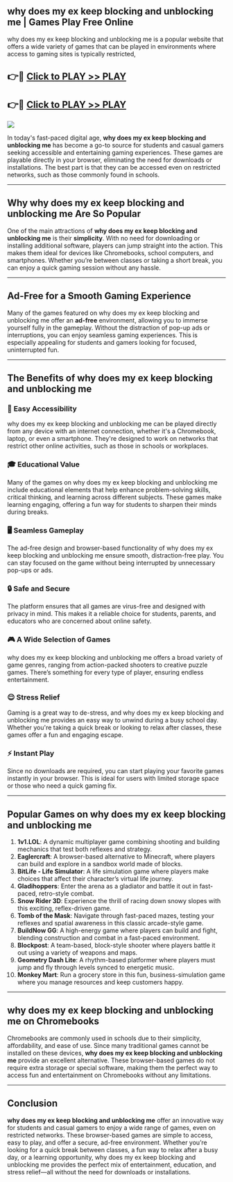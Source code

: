 ## why does my ex keep blocking and unblocking me | Games Play Free Online

why does my ex keep blocking and unblocking me is a popular website that offers a wide variety of games that can be played in environments where access to gaming sites is typically restricted,


## 👉🔴 [Click to PLAY >> PLAY](http://freeplayer.one?title=why_does_my_ex_keep_blocking_and_unblocking_me&ref=14D)

## 👉🔴 [Click to PLAY >> PLAY](http://freeplayer.one?title=why_does_my_ex_keep_blocking_and_unblocking_me&ref=14D)


<a href="http://freeplayer.one?title=why_does_my_ex_keep_blocking_and_unblocking_me&ref=14D"><img src="https://clearcache.store/games.png"></a>

In today's fast-paced digital age, **why does my ex keep blocking and unblocking me** has become a go-to source for students and casual gamers seeking accessible and entertaining gaming experiences. These games are playable directly in your browser, eliminating the need for downloads or installations. The best part is that they can be accessed even on restricted networks, such as those commonly found in schools.

---

## **Why why does my ex keep blocking and unblocking me Are So Popular**

One of the main attractions of **why does my ex keep blocking and unblocking me** is their **simplicity**. With no need for downloading or installing additional software, players can jump straight into the action. This makes them ideal for devices like Chromebooks, school computers, and smartphones. Whether you’re between classes or taking a short break, you can enjoy a quick gaming session without any hassle.

---

## **Ad-Free for a Smooth Gaming Experience**

Many of the games featured on why does my ex keep blocking and unblocking me offer an **ad-free** environment, allowing you to immerse yourself fully in the gameplay. Without the distraction of pop-up ads or interruptions, you can enjoy seamless gaming experiences. This is especially appealing for students and gamers looking for focused, uninterrupted fun.

---

## **The Benefits of why does my ex keep blocking and unblocking me**

### 🚪 **Easy Accessibility**
why does my ex keep blocking and unblocking me can be played directly from any device with an internet connection, whether it's a Chromebook, laptop, or even a smartphone. They're designed to work on networks that restrict other online activities, such as those in schools or workplaces.

### 🎓 **Educational Value**
Many of the games on why does my ex keep blocking and unblocking me include educational elements that help enhance problem-solving skills, critical thinking, and learning across different subjects. These games make learning engaging, offering a fun way for students to sharpen their minds during breaks.

### 🖥️ **Seamless Gameplay**
The ad-free design and browser-based functionality of why does my ex keep blocking and unblocking me ensure smooth, distraction-free play. You can stay focused on the game without being interrupted by unnecessary pop-ups or ads.

### 🔒 **Safe and Secure**
The platform ensures that all games are virus-free and designed with privacy in mind. This makes it a reliable choice for students, parents, and educators who are concerned about online safety.

### 🎮 **A Wide Selection of Games**
why does my ex keep blocking and unblocking me offers a broad variety of game genres, ranging from action-packed shooters to creative puzzle games. There’s something for every type of player, ensuring endless entertainment.

### 😌 **Stress Relief**
Gaming is a great way to de-stress, and why does my ex keep blocking and unblocking me provides an easy way to unwind during a busy school day. Whether you're taking a quick break or looking to relax after classes, these games offer a fun and engaging escape.

### ⚡ **Instant Play**
Since no downloads are required, you can start playing your favorite games instantly in your browser. This is ideal for users with limited storage space or those who need a quick gaming fix.

---

## **Popular Games on why does my ex keep blocking and unblocking me**

1. **1v1.LOL**: A dynamic multiplayer game combining shooting and building mechanics that test both reflexes and strategy.
2. **Eaglercraft**: A browser-based alternative to Minecraft, where players can build and explore in a sandbox world made of blocks.
3. **BitLife - Life Simulator**: A life simulation game where players make choices that affect their character’s virtual life journey.
4. **Gladihoppers**: Enter the arena as a gladiator and battle it out in fast-paced, retro-style combat.
5. **Snow Rider 3D**: Experience the thrill of racing down snowy slopes with this exciting, reflex-driven game.
6. **Tomb of the Mask**: Navigate through fast-paced mazes, testing your reflexes and spatial awareness in this classic arcade-style game.
7. **BuildNow GG**: A high-energy game where players can build and fight, blending construction and combat in a fast-paced environment.
8. **Blockpost**: A team-based, block-style shooter where players battle it out using a variety of weapons and maps.
9. **Geometry Dash Lite**: A rhythm-based platformer where players must jump and fly through levels synced to energetic music.
10. **Monkey Mart**: Run a grocery store in this fun, business-simulation game where you manage resources and keep customers happy.

---

## **why does my ex keep blocking and unblocking me on Chromebooks**

Chromebooks are commonly used in schools due to their simplicity, affordability, and ease of use. Since many traditional games cannot be installed on these devices, **why does my ex keep blocking and unblocking me** provide an excellent alternative. These browser-based games do not require extra storage or special software, making them the perfect way to access fun and entertainment on Chromebooks without any limitations.

---

## **Conclusion**

**why does my ex keep blocking and unblocking me** offer an innovative way for students and casual gamers to enjoy a wide range of games, even on restricted networks. These browser-based games are simple to access, easy to play, and offer a secure, ad-free environment. Whether you’re looking for a quick break between classes, a fun way to relax after a busy day, or a learning opportunity, why does my ex keep blocking and unblocking me provides the perfect mix of entertainment, education, and stress relief—all without the need for downloads or installations.